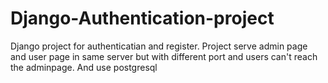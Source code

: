 # Django-Authentication-project
Django project for authenticatian and register. Project serve admin page and user page in same server but with different port and users can't reach the adminpage. And use postgresql
